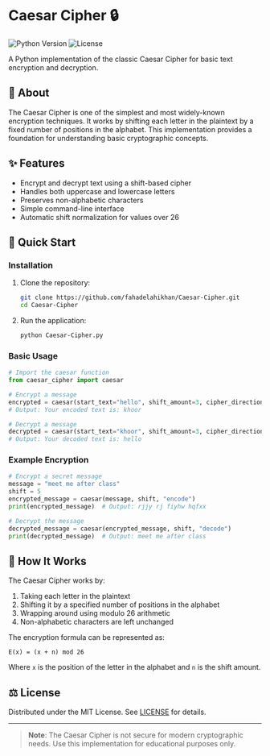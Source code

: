 # Caesar Cipher 🔒

![Python Version](https://img.shields.io/badge/python-3.8%2B-blue)
![License](https://img.shields.io/badge/license-MIT-green)

A Python implementation of the classic Caesar Cipher for basic text encryption and decryption.

## 📜 About
The Caesar Cipher is one of the simplest and most widely-known encryption techniques. It works by shifting each letter in the plaintext by a fixed number of positions in the alphabet. This implementation provides a foundation for understanding basic cryptographic concepts.

## ✨ Features
- Encrypt and decrypt text using a shift-based cipher
- Handles both uppercase and lowercase letters
- Preserves non-alphabetic characters
- Simple command-line interface
- Automatic shift normalization for values over 26

## 🚀 Quick Start

### Installation
1. Clone the repository:
   ```bash
   git clone https://github.com/fahadelahikhan/Caesar-Cipher.git
   cd Caesar-Cipher
   ```

2. Run the application:
   ```bash
   python Caesar-Cipher.py
   ```

### Basic Usage
```python
# Import the caesar function
from caesar_cipher import caesar

# Encrypt a message
encrypted = caesar(start_text="hello", shift_amount=3, cipher_direction="encode")
# Output: Your encoded text is: khoor

# Decrypt a message
decrypted = caesar(start_text="khoor", shift_amount=3, cipher_direction="decode")
# Output: Your decoded text is: hello
```

### Example Encryption
```python
# Encrypt a secret message
message = "meet me after class"
shift = 5
encrypted_message = caesar(message, shift, "encode")
print(encrypted_message)  # Output: rjjy rj fiyhw hqfxx

# Decrypt the message
decrypted_message = caesar(encrypted_message, shift, "decode")
print(decrypted_message)  # Output: meet me after class
```

## 📖 How It Works
The Caesar Cipher works by:
1. Taking each letter in the plaintext
2. Shifting it by a specified number of positions in the alphabet
3. Wrapping around using modulo 26 arithmetic
4. Non-alphabetic characters are left unchanged

The encryption formula can be represented as:
```
E(x) = (x + n) mod 26
```
Where `x` is the position of the letter in the alphabet and `n` is the shift amount.

## ⚖️ License
Distributed under the MIT License. See [LICENSE](LICENSE) for details.

---

> **Note**: The Caesar Cipher is not secure for modern cryptographic needs. Use this implementation for educational purposes only.
